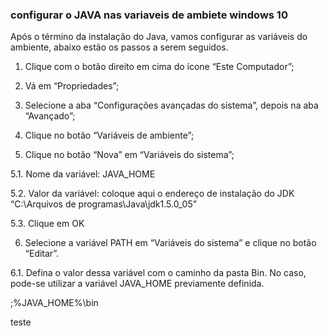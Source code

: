 ### configurar o JAVA nas variaveis de ambiete windows 10 ###

Após o término da instalação do Java, vamos configurar as variáveis do ambiente, abaixo estão os passos a serem seguidos.

1. Clique com o botão direito em cima do ícone “Este Computador”;

2. Vá em “Propriedades”;

3. Selecione a aba “Configurações avançadas do sistema”, depois na aba “Avançado”;

4. Clique no botão “Variáveis de ambiente”;

5. Clique no botão “Nova” em “Variáveis do sistema”;

  5.1. Nome da variável: JAVA_HOME

  5.2. Valor da variável: coloque aqui o endereço de instalação do JDK “C:\Arquivos de programas\Java\jdk1.5.0_05”

  5.3. Clique em OK

6. Selecione a variável PATH em “Variáveis do sistema” e clique no botão “Editar”.

  6.1. Defina o valor dessa variável com o caminho da pasta Bin. No caso, pode-se utilizar a variável JAVA_HOME previamente definida.

;%JAVA_HOME%\bin

teste
